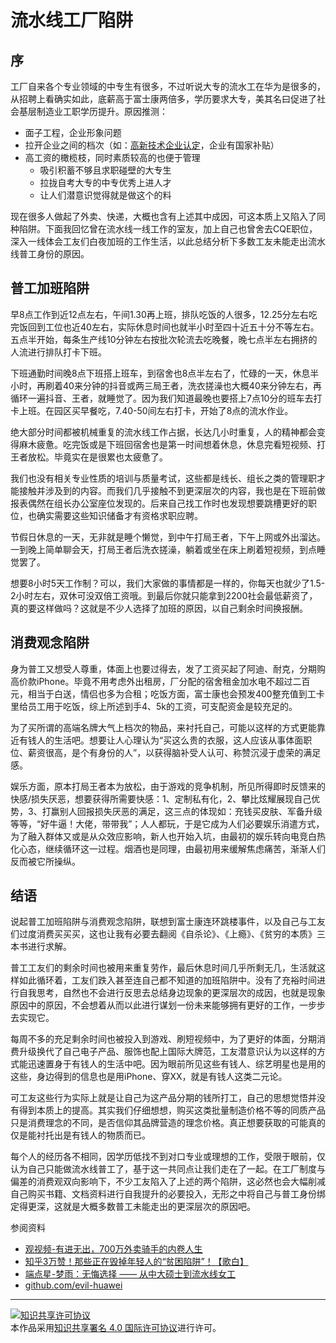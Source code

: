 # 流水线工厂陷阱

## 序

工厂自来各个专业领域的中专生有很多，不过听说大专的流水工在华为是很多的，从招聘上看确实如此，底薪高于富士康两倍多，学历要求大专，美其名曰促进了社会基层制造业工职学历提升。原因推测：

* 面子工程，企业形象问题
* 拉开企业之间的档次（如：[高新技术企业认定](http://www.cyshu.cn/s/news/149.html)，企业有国家补贴）
* 高工资的橄榄枝，同时素质较高的也便于管理
  * 吸引积蓄不够且求职碰壁的大专生
  * 拉拢自考大专的中专优秀上进人才
  * 让人们潜意识觉得就是做这个的料

现在很多人做起了外卖、快递，大概也含有上述其中成因，可这本质上又陷入了同种陷阱。下面我回忆曾在流水线一线工作的室友，加上自己也曾舍去CQE职位，深入一线体会工友们白夜加班的工作生活，以此总结分析下多数工友未能走出流水线普工身份的原因。

## 普工加班陷阱

早8点工作到近12点左右，午间1.30再上班，排队吃饭的人很多，12.25分左右吃完饭回到工位也近40左右，实际休息时间也就半小时至四十近五十分不等左右。五点半开始，每条生产线10分钟左右按批次轮流去吃晚餐，晚七点半左右拥挤的人流进行排队打卡下班。

下班通勤时间晚8点下班搭上班车，到宿舍也8点半左右了，忙碌的一天，休息半小时，再刷着40来分钟的抖音或两三局王者，洗衣搓澡也大概40来分钟左右，再循环一遍抖音、王者，就睡觉了。因为我们知道最晚也要搭上7点10分的班车去打卡上班。在园区买早餐吃，7.40-50间左右打卡，开始了8点的流水作业。

绝大部分时间都被机械重复的流水线工作占据，长达几小时重复，人的精神都会变得麻木疲惫。吃完饭或是下班回宿舍也是第一时间想着休息，休息完看短视频、打王者放松。毕竟实在是很累也太疲惫了。

我们也没有相关专业性质的培训与质量考试，这些都是线长、组长之类的管理职才能接触并涉及到的内容。而我们几乎接触不到更深层次的内容，我也是在下班前做报表偶然在组长办公室座位发现的。后来自己找工作时也发现想要跳槽更好的职位，也确实需要这些知识储备才有资格求职应聘。

节假日休息的一天，无非就是睡个懒觉，到中午打局王者，下午上网或外出溜达。一到晚上简单聊会天，打局王者后洗衣搓澡，躺着或坐在床上刷着短视频，到点睡觉罢了。

想要8小时5天工作制？可以，我们大家做的事情都是一样的，你每天也就少了1.5-2小时左右，双休可没双倍工资哦。到最后你就只能拿到2200社会最低薪资了，真的要这样做吗？这就是不少人选择了加班的原因，以自己剩余时间换报酬。

## 消费观念陷阱

身为普工又想受人尊重，体面上也要过得去，发了工资买起了阿迪、耐克，分期购高价款iPhone。毕竟不用考虑外出租房，厂分配的宿舍租金加水电不超过二百元，相当于白送，情侣也多为合租；吃饭方面，富士康也会预发400整充值到工卡里给员工用于吃饭，综上所述到手4、5k的工资，可支配资金是较充足的。

为了买所谓的高端名牌大气上档次的物品，来衬托自己，可能以这样的方式更能靠近有钱人的生活吧。想要让人心理认为“买这么贵的衣服，这人应该从事体面职位、薪资很高，是个有身份的人”，以获得脑补受人认可、称赞沉浸于虚荣的满足感。

娱乐方面，原本打局王者本为放松，由于游戏的竞争机制，所见所得即时反馈来的快感/损失厌恶，想要获得所需要快感：1、定制私有化，2、攀比炫耀展现自己优势，3、打赢别人回报损失厌恶的满足，这三点的体现如：充钱买皮肤、军备升级等等，“好牛逼！大佬，带带我”；人人都玩，于是它成为人们必要娱乐消遣方式，为了融入群体又或是从众效应影响，新人也开始入坑，由最初的娱乐转向电竞白热化心态，继续循环这一过程。烟酒也是同理，由最初用来缓解焦虑痛苦，渐渐人们反而被它所操纵。

## 结语

说起普工加班陷阱与消费观念陷阱，联想到富士康连环跳楼事件，以及自己与工友们过度消费买买买，这也让我有必要去翻阅《自杀论》、《上瘾》、《贫穷的本质》三本书进行求解。

普工工友们的剩余时间也被用来重复劳作，最后休息时间几乎所剩无几，生活就这样如此循环着，工友们跌入甚至连自己都不知道的加班陷阱中。没有了充裕时间进行自我思考，自然也不会进行反思去总结身边现象的更深层次的成因，也就是现象原因中的原因，不会想着从而以此进行谋划一份未来能够拥有更好的工作，一步步去实现它。

每周不多的充足剩余时间也被投入到游戏、刷短视频中，为了更好的体面，分期消费升级换代了自己电子产品、服饰也配上国际大牌范，工友潜意识认为以这样的方式能迅速置身于有钱人的生活中吧。因为眼前所见这些有钱人、综艺明星也是用的这些，身边得到的信息也是用iPhone、穿XX，就是有钱人这类二元论。

可工友这些行为实际上就是让自己为这产品分期的钱所打工，自己的思想觉悟并没有得到本质上的提高。其实我们仔细想想，购买这类批量制造价格不等的同质产品只是消费理念的不同，是否信仰其品牌营造的理念价格。真正想要获取的可能真的仅是能衬托出是有钱人的物质而已。

每个人的经历各不相同，因学历低找不到对口专业或理想的工作，受限于眼前，仅认为自己只能做流水线普工了，基于这一共同点让我们走在了一起。在工厂制度与偏差的消费观双向影响下，不少工友陷入了上述的两个陷阱，这必然也会大幅削减自己购买书籍、文档资料进行自我提升的必要投入，无形之中将自己与普工身份绑定得更深，这就是大概多数普工未能走出的更深层次的原因吧。

参阅资料

* [观视频-有进无出，700万外卖骑手的内卷人生](https://www.bilibili.com/video/BV1bt4y1q7Hm)
* [知乎3万赞！那些正在毁掉年轻人的“贫困陷阱”！【歌白】](https://www.bilibili.com/video/BV15y4y1y7XA/)
* [端点星-梦雨：无悔选择 —— 从中大硕士到流水线女工](https://terminus2049.github.io/archive/2018/07/07/Shen-Mengyu.html)
* [github.com/evil-huawei](https://github.com/evil-huawei/evil-huawei)

---
<a rel="license" href="http://creativecommons.org/licenses/by/4.0/"><img alt="知识共享许可协议" style="border-width:0" src="https://i.creativecommons.org/l/by/4.0/88x31.png" /></a><br />本作品采用<a rel="license" href="http://creativecommons.org/licenses/by/4.0/">知识共享署名 4.0 国际许可协议</a>进行许可。


<!--在《美丽新世界》小说中领导者有意强制通过胚胎，进行划分不同种族人群阶级，甚至连思维都如同程序般被写死的，不具有可塑性，下等种族也能无脑沉浸于欢乐；而我们不是，我们能够感知痛苦想要改变，因此我们的人性具有可塑性。-->

<!--那些读书人认为自己在读书时已经奋斗过了，就本该享受成果，自然也不会深入一线了解基层，只是看着他们风餐露宿的表象，劝告着子女别像我们流水线工人这样，过着舒服的日子，唱着赞歌爱着他们所信仰的布尔什维克。-->

<!--他们其中不乏看不上我们这类学识低、文化少且处于社会基层的后知后觉者。-->

<!--
短期欢乐，长期享受是持续不断实现的过程。
不过华为太过拉低与贬损我们大专了，我们可以且有能力去做体面的事情！最多待一年进行积蓄，了解身边的人和事，并总结所见的现象。在家两、三月磨炼自己专业，投简历找专业相辅的工作，大专投中专、本科投大专进行一定程度的降维打击，尽量展现自己的优势，用积蓄租房及进行一个月左右的时间找工作。
-->

<!--现实的统治者制定规则，由于每个人的出生背景、经历都具有独特性，对规则的适应程度各有差异，发展的路径都各有不同，亦或是殊途同归，就像大自然各类生物生态周期这般均衡的协调着。-->
